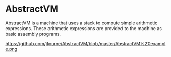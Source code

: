 # AbstractVM

AbstractVM is a machine that uses a stack to compute simple arithmetic expressions.
These arithmetic expressions are provided to the machine as basic assembly programs.

https://github.com/jfourne/AbstractVM/blob/master/AbstractVM%20example.png

